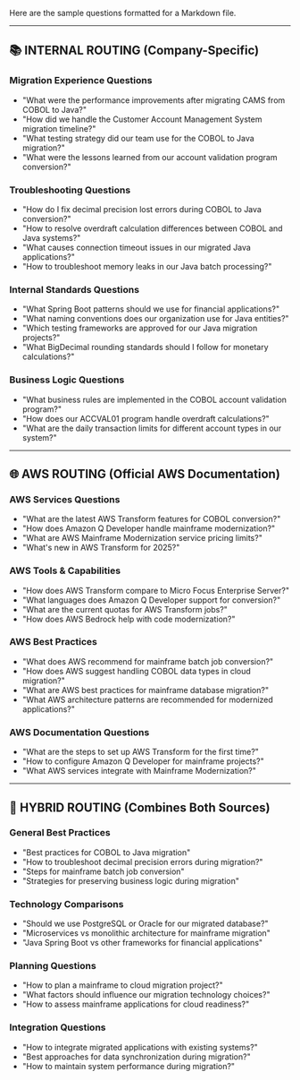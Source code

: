 Here are the sample questions formatted for a Markdown file.

---
## 📚 INTERNAL ROUTING (Company-Specific)

### Migration Experience Questions
* "What were the performance improvements after migrating CAMS from COBOL to Java?"
* "How did we handle the Customer Account Management System migration timeline?"
* "What testing strategy did our team use for the COBOL to Java migration?"
* "What were the lessons learned from our account validation program conversion?"

### Troubleshooting Questions
* "How do I fix decimal precision lost errors during COBOL to Java conversion?"
* "How to resolve overdraft calculation differences between COBOL and Java systems?"
* "What causes connection timeout issues in our migrated Java applications?"
* "How to troubleshoot memory leaks in our Java batch processing?"

### Internal Standards Questions
* "What Spring Boot patterns should we use for financial applications?"
* "What naming conventions does our organization use for Java entities?"
* "Which testing frameworks are approved for our Java migration projects?"
* "What BigDecimal rounding standards should I follow for monetary calculations?"

### Business Logic Questions
* "What business rules are implemented in the COBOL account validation program?"
* "How does our ACCVAL01 program handle overdraft calculations?"
* "What are the daily transaction limits for different account types in our system?"

---
## 🌐 AWS ROUTING (Official AWS Documentation)

### AWS Services Questions
* "What are the latest AWS Transform features for COBOL conversion?"
* "How does Amazon Q Developer handle mainframe modernization?"
* "What are AWS Mainframe Modernization service pricing limits?"
* "What's new in AWS Transform for 2025?"

### AWS Tools & Capabilities
* "How does AWS Transform compare to Micro Focus Enterprise Server?"
* "What languages does Amazon Q Developer support for conversion?"
* "What are the current quotas for AWS Transform jobs?"
* "How does AWS Bedrock help with code modernization?"

### AWS Best Practices
* "What does AWS recommend for mainframe batch job conversion?"
* "How does AWS suggest handling COBOL data types in cloud migration?"
* "What are AWS best practices for mainframe database migration?"
* "What AWS architecture patterns are recommended for modernized applications?"

### AWS Documentation Questions
* "What are the steps to set up AWS Transform for the first time?"
* "How to configure Amazon Q Developer for mainframe projects?"
* "What AWS services integrate with Mainframe Modernization?"

---
## 🔄 HYBRID ROUTING (Combines Both Sources)

### General Best Practices
* "Best practices for COBOL to Java migration"
* "How to troubleshoot decimal precision errors during migration?"
* "Steps for mainframe batch job conversion"
* "Strategies for preserving business logic during migration"

### Technology Comparisons
* "Should we use PostgreSQL or Oracle for our migrated database?"
* "Microservices vs monolithic architecture for mainframe migration"
* "Java Spring Boot vs other frameworks for financial applications"

### Planning Questions
* "How to plan a mainframe to cloud migration project?"
* "What factors should influence our migration technology choices?"
* "How to assess mainframe applications for cloud readiness?"

### Integration Questions
* "How to integrate migrated applications with existing systems?"
* "Best approaches for data synchronization during migration?"
* "How to maintain system performance during migration?"
